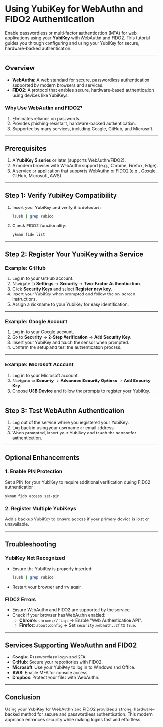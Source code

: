# Using YubiKey for WebAuthn and FIDO2 Authentication

Enable passwordless or multi-factor authentication (MFA) for web applications using your **YubiKey** with WebAuthn and FIDO2. This tutorial guides you through configuring and using your YubiKey for secure, hardware-backed authentication.

---

## **Overview**

- **WebAuthn**: A web standard for secure, passwordless authentication supported by modern browsers and services.
- **FIDO2**: A protocol that enables secure, hardware-based authentication using devices like YubiKeys.

### **Why Use WebAuthn and FIDO2?**
1. Eliminates reliance on passwords.
2. Provides phishing-resistant, hardware-backed authentication.
3. Supported by many services, including Google, GitHub, and Microsoft.

---

## **Prerequisites**

1. A **YubiKey 5 series** or later (supports WebAuthn/FIDO2).
2. A modern browser with WebAuthn support (e.g., Chrome, Firefox, Edge).
3. A service or application that supports WebAuthn or FIDO2 (e.g., Google, GitHub, Microsoft, AWS).

---

## **Step 1: Verify YubiKey Compatibility**

1. Insert your YubiKey and verify it is detected:
   ```bash
   lsusb | grep Yubico
   ```

2. Check FIDO2 functionality:
   ```bash
   ykman fido list
   ```

---

## **Step 2: Register Your YubiKey with a Service**

### Example: GitHub

1. Log in to your GitHub account.
2. Navigate to **Settings** → **Security** → **Two-Factor Authentication**.
3. Click **Security Keys** and select **Register new key**.
4. Insert your YubiKey when prompted and follow the on-screen instructions.
5. Assign a nickname to your YubiKey for easy identification.

---

### Example: Google Account

1. Log in to your Google account.
2. Go to **Security** → **2-Step Verification** → **Add Security Key**.
3. Insert your YubiKey and touch the sensor when prompted.
4. Confirm the setup and test the authentication process.

---

### Example: Microsoft Account

1. Log in to your Microsoft account.
2. Navigate to **Security** → **Advanced Security Options** → **Add Security Key**.
3. Choose **USB Device** and follow the prompts to register your YubiKey.

---

## **Step 3: Test WebAuthn Authentication**

1. Log out of the service where you registered your YubiKey.
2. Log back in using your username or email address.
3. When prompted, insert your YubiKey and touch the sensor for authentication.

---

## **Optional Enhancements**

### **1. Enable PIN Protection**
Set a PIN for your YubiKey to require additional verification during FIDO2 authentication:
```bash
ykman fido access set-pin
```

### **2. Register Multiple YubiKeys**
Add a backup YubiKey to ensure access if your primary device is lost or unavailable.

---

## **Troubleshooting**

### **YubiKey Not Recognized**
- Ensure the YubiKey is properly inserted:
  ```bash
  lsusb | grep Yubico
  ```
- Restart your browser and try again.

### **FIDO2 Errors**
- Ensure WebAuthn and FIDO2 are supported by the service.
- Check if your browser has WebAuthn enabled:
  - **Chrome**: `chrome://flags` → Enable "Web Authentication API".
  - **Firefox**: `about:config` → Set `security.webauth.u2f` to `true`.

---

## **Services Supporting WebAuthn and FIDO2**

- **Google**: Passwordless login and 2FA.
- **GitHub**: Secure your repositories with FIDO2.
- **Microsoft**: Use your YubiKey to log in to Windows and Office.
- **AWS**: Enable MFA for console access.
- **Dropbox**: Protect your files with WebAuthn.

---

## **Conclusion**

Using your YubiKey for WebAuthn and FIDO2 provides a strong, hardware-backed method for secure and passwordless authentication. This modern approach enhances security while making logins fast and effortless.
